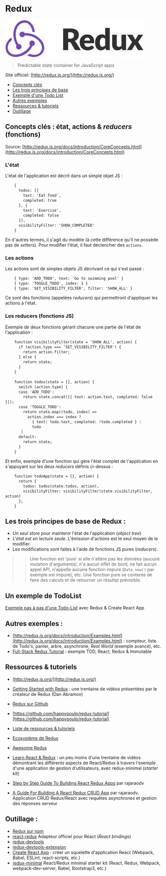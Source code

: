 # Redux

![Logo Redux](img/redux-logo.png)

> Predictable state container for JavaScript apps

Site officiel: [http://redux.js.org/](http://redux.js.org/)

* [Concepts clés](#concepts)
* [Les trois principes de base](#principles)
* [Exemple d'une Todo List](#example)
* [Autres exemples](#examples)
* [Ressources & tutoriels](#resources)
* [Outillage](#tools)

## <a name="concepts"></a>Concepts clés : état, actions & *reducers* (fonctions)

Source: [http://redux.js.org/docs/introduction/CoreConcepts.html](http://redux.js.org/docs/introduction/CoreConcepts.html)

### L'état

L'état de l'application est décrit dans un simple objet JS :

```
    {
      todos: [{
        text: 'Eat food',
        completed: true
      }, {
        text: 'Exercise',
        completed: false
      }],
      visibilityFilter: 'SHOW_COMPLETED'
    }
```

En d'autres termes, il s'agit du modèle (à cette différence qu'il ne possède pas de *setters*). Pour modifier l'état, il faut déclencher des `actions`.

### Les actions

Les actions sont de simples objets JS décrivant ce qui s'est passé : 

```
    { type: 'ADD_TODO', text: 'Go to swimming pool' }
    { type: 'TOGGLE_TODO', index: 1 }
    { type: 'SET_VISIBILITY_FILTER', filter: 'SHOW_ALL' }
```

Ce sont des fonctions (appelées *reducers*) qui permettront d'appliquer les actions à l'état.

### Les reducers (fonctions JS)

Exemple de deux fonctions gérant chacune une partie de l'état de l'application :

```
    function visibilityFilter(state = 'SHOW_ALL', action) {
      if (action.type === 'SET_VISIBILITY_FILTER') {
        return action.filter;
      } else {
        return state;
      }
    }

    function todos(state = [], action) {
      switch (action.type) {
      case 'ADD_TODO':
        return state.concat([{ text: action.text, completed: false }]);
      case 'TOGGLE_TODO':
        return state.map((todo, index) =>
          action.index === index ?
            { text: todo.text, completed: !todo.completed } :
            todo
       )
      default:
        return state;
      }
    }
```

Et enfin, exemple d'une fonction qui gère l'état complet de l'application en s'appuyant sur les deux *reducers* définis ci-dessus :

```
    function todoApp(state = {}, action) {
      return {
        todos: todos(state.todos, action),
        visibilityFilter: visibilityFilter(state.visibilityFilter, action)
      };
    }
```

## <a name="principles"></a>Les trois principes de base de Redux :

* *Un seul store* pour maintenir l'état de l'application (*object tree*)
* *L'état est en lecture seule*. L'émission d'actions est le seul moyen de le modifier.
* Les modifications sont faites à l'aide de fonctions JS pures (*reducers*).

>>Une fonction est 'pure' si elle n'altère pas les données (aucune mutation d'arguments), n'a aucun effet de bord, ne fait aucun appel API, n'appelle aucune fonction impure (`Date.now()` par exemple est impure), etc. Une fonction pure se contente de faire des calculs et de retourner un résultat prévisible.

## <a name="example"></a>Un exemple de TodoList

[Exemple pas à pas d'une Todo-List](todo-list-example/todo-list-example.md) avec Redux & Create React App

## <a name="examples"></a>Autres exemples :

* [http://redux.js.org/docs/introduction/Examples.html](http://redux.js.org/docs/introduction/Examples.html) : compteur, liste de Todo's, panier, arbre, asynchrone, *Real World* (exemple avancé), etc.
* [Full-Stack Redux Tutorial](https://teropa.info/blog/2015/09/10/full-stack-redux-tutorial.html) : exemple TDD, React, Redux & Immutable

## <a name="resources"></a>Ressources & tutoriels

* [http://redux.js.org/](http://redux.js.org/)

* [Getting Started with Redux](https://egghead.io/courses/getting-started-with-redux) : une trentaine de vidéos présentées par le créateur de Redux (Dan Abramov)

* [Redux sur Github](https://github.com/reactjs/redux)

* [https://github.com/happypoulp/redux-tutorial](https://github.com/happypoulp/redux-tutorial)

* [Liste de ressources & tutoriels](http://redux.js.org/docs/introduction/Ecosystem.html#tutorials-and-articles)

* [Ecosystème de Redux](http://redux.js.org/docs/introduction/Ecosystem.html)

* [Awesome Redux](https://github.com/xgrommx/awesome-redux)

* [Learn React & Redux](https://www.youtube.com/watch?v=d0oUGmSE6IY&list=PLJBrYU54JD2pTblB20OmV7GL6H5J-p2g8&index=1) : un peu moins d'une trentaine de vidéos démontrant les différents aspects de React/Redux à travers l'exemple d'une application de gestion d'utilisateurs, avec redux-minimal (*starter kit*)

* [Step by Step Guide To Building React Redux Apps](https://medium.com/@rajaraodv/step-by-step-guide-to-building-react-redux-apps-using-mocks-48ca0f47f9a) par rajaraodv

* [A Guide For Building A React Redux CRUD App](https://medium.com/@rajaraodv/a-guide-for-building-a-react-redux-crud-app-7fe0b8943d0f) par rajaraodv. Application CRUD Redux/React avec requêtes asynchrones et gestion des réponses serveur

## <a name="tools"></a>Outillage :

* [Redux sur npm](https://www.npmjs.com/package/redux)
* [react-redux](https://www.npmjs.com/package/react-redux) Adapteur officiel pour React (*React bindings*)
* [redux-devtools](https://github.com/gaearon/redux-devtools)
* [redux-devtools-extension](https://github.com/zalmoxisus/redux-devtools-extension)
* [Create React App](https://github.com/facebookincubator/create-react-app) : créer un squelette d'application React (Webpack, Babel, ESLint, react-scripts, etc.)
* [redux-minimal](https://redux-minimal.js.org/) React/Redux minimal starter kit (React, Redux, Webpack, webpack-dev-server, Babel, Bootstrap3, etc.)


